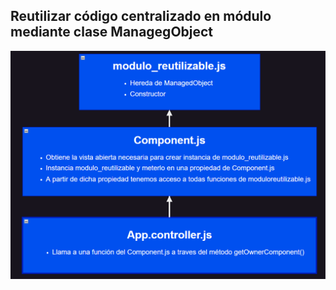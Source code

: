 
## Reutilizar código centralizado en módulo mediante clase ManagegObject

![Diagrama Flujo App](https://raw.githubusercontent.com/JoseCarlosGZ/UI5_Reused-Module-with-ManagedObject/main/DF.png?token=GHSAT0AAAAAAB5R2E5ZPOI4AURYXMCD5JY2Y6QH6TQ)  
